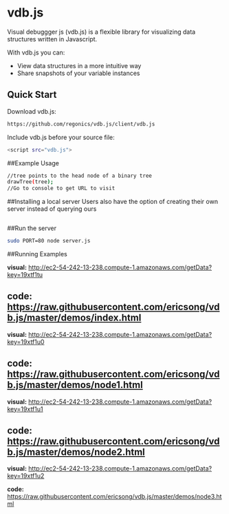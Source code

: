 # vdb.js

Visual debuggger js (vdb.js) is a flexible library for visualizing data structures written in Javascript. 

With vdb.js you can:
* View data structures in a more intuitive way
* Share snapshots of your variable instances

## Quick Start
Download vdb.js:    
```sh
https://github.com/regonics/vdb.js/client/vdb.js
```

Include vdb.js before your source file:
```sh
<script src="vdb.js">
```
##Example Usage
```sh
//tree points to the head node of a binary tree
drawTree(tree);
//Go to console to get URL to visit
```

##Installing a local server
Users also have the option of creating their own server instead of querying ours
```sh
```

##Run the server
```sh
sudo PORT=80 node server.js
```

##Running Examples

__visual:__ http://ec2-54-242-13-238.compute-1.amazonaws.com/getData?key=19xtf1tu

__code:__ https://raw.githubusercontent.com/ericsong/vdb.js/master/demos/index.html
------------
__visual:__ http://ec2-54-242-13-238.compute-1.amazonaws.com/getData?key=19xtf1u0

__code:__ https://raw.githubusercontent.com/ericsong/vdb.js/master/demos/node1.html
------------
__visual:__ http://ec2-54-242-13-238.compute-1.amazonaws.com/getData?key=19xtf1u1

__code:__ https://raw.githubusercontent.com/ericsong/vdb.js/master/demos/node2.html
------------
__visual:__ http://ec2-54-242-13-238.compute-1.amazonaws.com/getData?key=19xtf1u2

__code:__ https://raw.githubusercontent.com/ericsong/vdb.js/master/demos/node3.html
